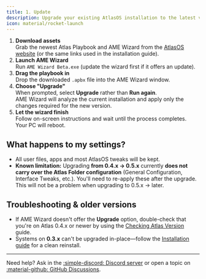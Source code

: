 ```yaml
---
title: 1. Update
description: Upgrade your existing AtlasOS installation to the latest version using AME Wizard
icon: material/rocket-launch
---
```


1. **Download assets**  
   Grab the newest Atlas Playbook and AME Wizard from the [AtlasOS website](https://atlasos.net) (or the same links used in the installation guide).
2. **Launch AME Wizard**  
   Run `AME Wizard Beta.exe` (update the wizard first if it offers an update).
3. **Drag the playbook in**  
   Drop the downloaded `.apbx` file into the AME Wizard window.
4. **Choose "Upgrade"**  
   When prompted, select **Upgrade** rather than **Run again**.  
   AME Wizard will analyze the current installation and apply only the changes required for the new version.
5. **Let the wizard finish**  
   Follow on-screen instructions and wait until the process completes. Your PC will reboot.

## What happens to my settings?

* All user files, apps and most AtlasOS tweaks will be kept.
* **Known limitation:** Upgrading **from 0.4.x → 0.5.x** currently **does not carry over the Atlas Folder configuration** (General Configuration, Interface Tweaks, etc.). You'll need to re-apply these after the upgrade. This will not be a problem when upgrading to 0.5.x → later.  

## Troubleshooting & older versions

* If AME Wizard doesn't offer the **Upgrade** option, double-check that you're on Atlas 0.4.x or newer by using the [Checking Atlas Version](../../faq/general.md#checking-atlas-version) guide.
* Systems on **0.3.x** can't be upgraded in-place—follow the [Installation guide](../install/before-continuing.md) for a clean reinstall.

---

Need help? Ask in the [:simple-discord: Discord server](https://discord.com/invite/atlasos) or open a topic on [:material-github: GitHub Discussions](https://github.com/Atlas-OS/Atlas/discussions). 


